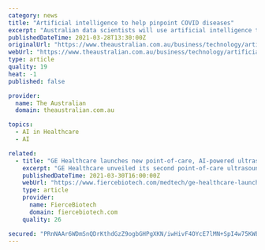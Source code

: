 ```yaml
---
category: news
title: "Artificial intelligence to help pinpoint COVID diseases"
excerpt: "Australian data scientists will use artificial intelligence to identify which COVID patients will likely experience longer-term conditions such as kidney damage."
publishedDateTime: 2021-03-28T13:30:00Z
originalUrl: "https://www.theaustralian.com.au/business/technology/artificial-intelligence-to-help-pinpoint-covid-diseases/news-story/81ca82024ef0af3791f4c1baebe56958"
webUrl: "https://www.theaustralian.com.au/business/technology/artificial-intelligence-to-help-pinpoint-covid-diseases/news-story/81ca82024ef0af3791f4c1baebe56958"
type: article
quality: 19
heat: -1
published: false

provider:
  name: The Australian
  domain: theaustralian.com.au

topics:
  - AI in Healthcare
  - AI

related:
  - title: "GE Healthcare launches new point-of-care, AI-powered ultrasound aimed at COVID-19 wards"
    excerpt: "GE Healthcare unveiled its second point-of-care ultrasound in less than a month, with a new artificial intelligence-coupled system designed to support frontline healthcare workers facing COVID-19."
    publishedDateTime: 2021-03-30T16:00:00Z
    webUrl: "https://www.fiercebiotech.com/medtech/ge-healthcare-launches-new-point-care-ai-powered-ultrasound-designed-for-covid-19-wards"
    type: article
    provider:
      name: FierceBiotech
      domain: fiercebiotech.com
    quality: 26

secured: "PRnNAAr6WDmSnQDrKthdGzZ9ogbGHPgXKN/iwHivF4OYcE7lMN+SpI4w75KWE4X9RGGeDQyU5ADT648aPqsr2Xooszwc9edSQWrSNwRlGtRFHJnz8v95LAzmQAdRfx7TEwSP7l1+7FnIKW54CnrcxD7B2ad8ISL1hB0/e34awUesq/22RYW9PdJQaEGASvadXa5B85TiwlX6biANJAU/MMMS8kLzIgVF0IZjFxWs2f8FGwEauhvOVMbztahOMIPIxyKOsO194uDqACc5iD3tdSatMvBD9k/6hrqh/ugbwR5IxCHknqoSAuRSg10JIzvjapieZldaPWttba82H9f3CXfnzgYz+jrJNfQmKz60FH0=;gILcfuk2e+LoxgkiCbfFJg=="
---
```


